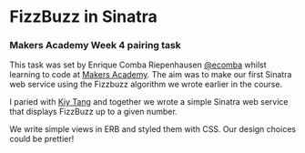 FizzBuzz in Sinatra
===================

### Makers Academy Week 4 pairing task

This task was set by Enrique Comba Riepenhausen
[@ecomba](http://twitter.com/ecomba) whilst learning to code at
[Makers Academy](http://www.makersacademy.com). The aim was to make our first
Sinatra web service using the Fizzbuzz algorithm we wrote earlier in the course.

I paried with [Kiy Tang](https://github.com/kiytang) and together we wrote a
simple Sinatra web service that displays FizzBuzz up to a given number.

We write simple views in ERB and styled them with CSS. Our design choices could
be prettier!
